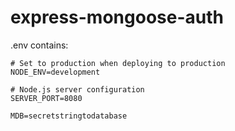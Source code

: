 # express-mongoose-auth

.env contains:
```
# Set to production when deploying to production
NODE_ENV=development

# Node.js server configuration
SERVER_PORT=8080

MDB=secretstringtodatabase
```
